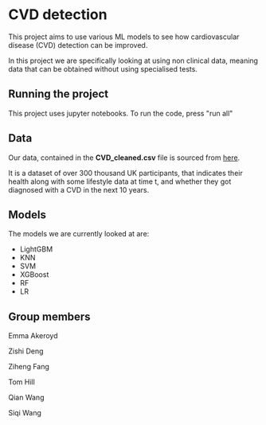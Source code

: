 # CVD detection

This project aims to use various ML models to see how cardiovascular disease (CVD) detection can be improved.

In this project we are specifically looking at using non clinical data, meaning data that can be obtained without using specialised tests.

## Running the project

This project uses jupyter notebooks. To run the code, press "run all"

## Data

Our data, contained in the **CVD_cleaned.csv** file is sourced from [here](https://www.kaggle.com/datasets/harshwardhanfartale/cardiovascular-disease-risk-prediction-dataset?resource=download).

It is a dataset of over 300 thousand UK participants, that indicates their health along with some lifestyle data at time t, and whether they got diagnosed with a CVD in the next 10 years.

## Models

The models we are currently looked at are:
- LightGBM
- KNN
- SVM
- XGBoost
- RF
- LR

## Group members

Emma Akeroyd

Zishi Deng

Ziheng Fang

Tom Hill

Qian Wang

Siqi Wang